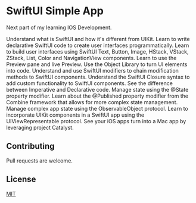 # SwiftUI Simple App
Next part of my learning IOS Development.

Understand what is SwiftUI and how it's different from UIKit. Learn to write declarative SwiftUI code to create user interfaces programmatically.
Learn to build user interfaces using SwiftUI Text, Button, Image, HStack, VStack, ZStack, List, Color and NavigationView components.
Learn to use the Preview pane and live Preview.
Use the Object Library to turn UI elements into code. Understand and use SwiftUI modifiers to chain modification methods to SwiftUI components.
Understand the SwiftUI Closure syntax to add custom functionality to SwiftUI components.
See the difference between Imperative and Declarative code. Manage state using the @State property modifier.
Learn about the @Published property modifier from the Combine framework that allows for more complex state management.
Manage complex app state using the ObservableObject protocol.
Learn to incorporate UIKit components in a SwiftUI app using the UIViewRepresentable protocol.
See your iOS apps turn into a Mac app by leveraging project Catalyst.

## Contributing
Pull requests are welcome. 

## License
[MIT](https://choosealicense.com/licenses/mit/)
